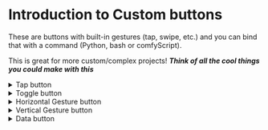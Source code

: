 # Introduction to Custom buttons

These are buttons with built-in gestures (tap, swipe, etc.) and you can bind that with a command (Python, bash or comfyScript).

This is great for more custom/complex projects!
***Think of all the cool things you could make with this***

<details>
    <summary>Tap button</summary>
<p>
Press it and a command will be executed.

Press +, enter a command, press done.

Put pic here

Now tap it and see some magic!
</p>
</details>

<details>
    <summary>Toggle button</summary>
<p>
A toggle buttons with 2 commands for 2 toggle states.

Press +, enter 2 commands, press done.

Put pic here

Now toggle it on/off and see what happens!
</p>
</details>

<details>
    <summary>Horizontal Gesture button</summary>
<p>
Swipe left, right, and tap to execute a command. You can bind one command to each gesture.

Press +, enter 3 commands for the gestures, press done.

Put pic here

Now swipe left, right, and tap to see something happen!
</p>
</details>

<details>
    <summary>Vertical Gesture button</summary>
<p>
Swipe up, down, and tap to execute a command. You can bind one command to each gesture.

Press +, enter 3 commands for the gestures, press done.

Put pic here

Now swipe top, down, and tap to see something happen!
</p>
</details>

<details>
    <summary>Data button</summary>
<p>
See and track any data in real time.
***Similar to "watch" in bash ***

Press +, enter the command, press done.

Put pic here

Now watch the data in real time!
</p>
</details>